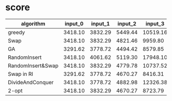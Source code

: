 # score

| algorithm         | input_0 | input_1 | input_2 | input_3  | input_4  | input_5   | input_6   |
| ----------------- | ------- | ------- | ------- | -------- | -------- | --------- | --------- |
| greedy            | 3418.10 | 3832.29 | 5449.44 | 10519.16 | 12684.06 | 25331.84  | 49892.05  |
| Swap              | 3418.10 | 3832.29 | 4821.46 | 9959.80  | 12578.42 | 24366.43  | 47988.87  |
| GA                | 3291.62 | 3778.72 | 4494.42 | 8579.85  | 11251.08 | 33562.04  |           |
| RandomInsert      | 3418.10 | 4061.62 | 5119.30 | 17948.10 | 28696.91 | 110500.75 | 403022.49 |
| RandomInsert&Swap | 3418.10 | 3832.29 | 4779.78 | 10737.52 | 16816.43 | 37496.29  | 102674.09 |
| Swap in RI        | 3291.62 | 3778.72 | 4670.27 | 8416.31  | 11803.58 | 21923.59  | 44484.03  |
| DivideAndConquer  | 3418.10 | 3778.72 | 4882.98 | 12326.38 | 15714.39 | 32085.52  | 65722.88  |
| 2-opt             | 3418.10 | 3832.29 | 4670.27 | 8723.79  | 11479.04 | 22588.82  | 44348.25  |
